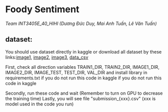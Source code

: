 # Foody Sentiment
*Team INT3405E_40_HIHI (Dương Đức Duy, Mai Anh Tuấn, Lê Văn Tuấn)*

 ## dataset:
You should use dataset directly in kaggle or download all dataset by these links:[image1](https://www.kaggle.com/datasets/duyyyy/image-crawl), [image2](https://www.kaggle.com/datasets/cduydng/foody-image-test), [image3](https://www.kaggle.com/datasets/cduydng/foody-image), [data_csv](https://www.kaggle.com/datasets/dngcduy/foody-data-after-pre)

First, check all direction variables TRAIN1_DIR, TRAIN2_DIR, IMAGE1_DIR, IMAGE2_DIR, IMAGE_TEST, TEST_DIR, VAL_DIR and install library in requirements.txt if you do not run this code in kaggle if you do not run this code in kaggle

Secondly, run these code and wait (Remember to turn on GPU to decrease the training time)
Lastly, you will see file "submission_{xxx}.csv" (xxx is model used in the code you run)